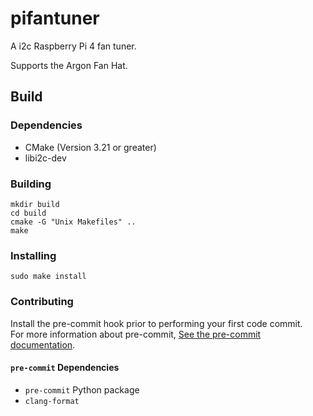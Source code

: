 # pifantuner

A i2c Raspberry Pi 4 fan tuner.  

Supports the Argon Fan Hat.

## Build

### Dependencies

* CMake (Version 3.21 or greater)
* libi2c-dev

### Building

```
mkdir build
cd build
cmake -G "Unix Makefiles" ..
make
```

### Installing

```
sudo make install
```

### Contributing

Install the pre-commit hook prior to performing your first code commit.  
For more information about pre-commit, [See the pre-commit documentation](https://pre-commit.com/).

#### `pre-commit` Dependencies

* `pre-commit` Python package
* `clang-format`
